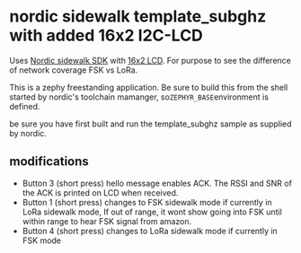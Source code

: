 # nordic sidewalk template_subghz with added 16x2 I2C-LCD
Uses [Nordic sidewalk SDK](https://github.com/nrfconnect/sdk-sidewalk) with [16x2 LCD](https://wiki.52pi.com/index.php?title=Z-0234).  For purpose to see the difference of network coverage FSK vs LoRa.

This is a zephy freestanding application.  Be sure to build this from the shell started by nordic's toolchain mamanger, so``ZEPHYR_BASE``environment is defined. 

be sure you have first built and run the template_subghz sample as supplied by nordic.
## modifications
* Button 3 (short press) hello message enables ACK.  The RSSI and SNR of the ACK is printed on LCD when received.
* Button 1 (short press) changes to FSK sidewalk mode if currently in LoRa sidewalk mode,  If out of range, it wont show going into FSK until within range to hear FSK signal from amazon.
* Button 4 (short press) changes to LoRa sidewalk mode if currently in FSK mode

